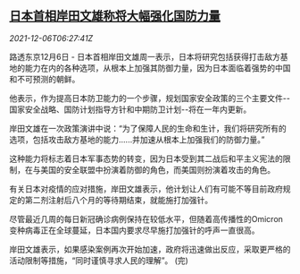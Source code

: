 <!--1638772262000-->
[日本首相岸田文雄称将大幅强化国防力量](https://cn.reuters.com/article/japan-kishida-defence-1206-idCNKBS2IL0E3)
------

<div><i>2021-12-06T06:27:41Z</i></div><p>路透东京12月6日 - 日本首相岸田文雄周一表示，日本将研究包括获得打击敌方基地的能力在内的各种选项，从根本上加强其防御力量，因为日本面临着强势的中国和不可预测的朝鲜。</p><p>他表示，作为提高日本防卫能力的一个步骤，规划国家安全政策的三个主要文件--国家安全战略、国防计划指导方针和中期防卫计划--将在一年内更新。</p><p>岸田文雄在一次政策演讲中说：“为了保障人民的生命和生计，我们将研究所有的选项，包括攻击敌方基地的能力......并加速从根本上加强我们的防御力量。”</p><p>这种能力将标志着日本军事态势的转变，因为日本受到其二战后和平主义宪法的限制，在与美国的安全联盟中扮演着防御的角色，而美国则扮演着攻击的角色。</p><p>有关日本对疫情的应对措施，岸田文雄表示，他计划让人们有可能不等目前政府规定的第二剂注射后八个月的等待期结束，就能施打加强针。</p><p>尽管最近几周的每日新冠确诊病例保持在较低水平，但随着高传播性的Omicron变种病毒正在全球蔓延，日本国内要求尽早施打加强针的呼声一直很高。</p><p>岸田文雄表示，如果感染案例再次开始加速，政府将迅速做出反应，采取更严格的活动限制等措施，“同时谨慎寻求人民的理解”。 (完)</p>
